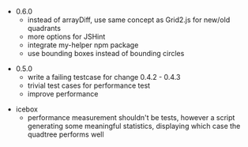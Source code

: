- 0.6.0
    - instead of arrayDiff, use same concept as Grid2.js for new/old quadrants
    - more options for JSHint
    - integrate my-helper npm package
    - use bounding boxes instead of bounding circles

+ 0.5.0
    + write a failing testcase for change 0.4.2 - 0.4.3
    + trivial test cases for performance test
    + improve performance

- icebox
    - performance measurement shouldn't be tests, however a script 
      generating some meaningful statistics, displaying which case
      the quadtree performs well

